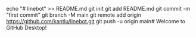 echo "# linebot" >> README.md
git init
git add README.md
git commit -m "first commit"
git branch -M main
git remote add origin https://github.com/kantlu/linebot.git
git push -u origin main# Welcome to GitHub Desktop!
